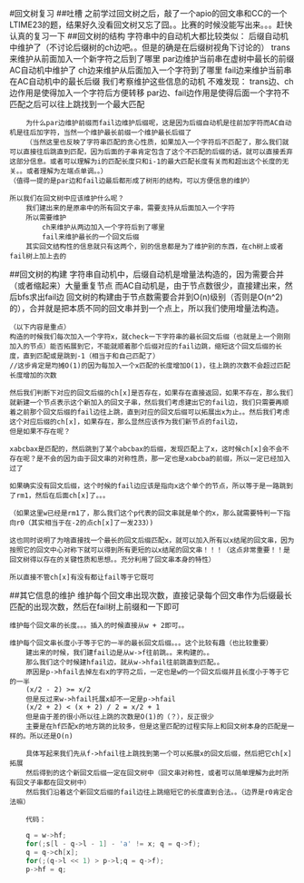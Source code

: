#回文树复习
##吐槽
	之前学过回文树之后，敲了一个apio的回文串和CC的一个LTIME23的题，结果好久没看回文树又忘了囧。。比赛的时候没能写出来。。。赶快认真的复习一下
##回文树的结构
	字符串中的自动机大都比较类似：
	后缀自动机中维护了（不讨论后缀树的ch边吧。。但是的确是在后缀树视角下讨论的）
		trans来维护从前面加入一个新字符之后到了哪里
		par边维护当前串在虚树中最长的前缀
	AC自动机中维护了
		ch边来维护从后面加入一个字符到了哪里
		fail边来维护当前串在AC自动机中的最长后缀
	我们考察维护这些信息的动机
	不难发现：
		trans边、ch边作用是使得加入一个字符后方便转移
		par边、fail边作用是使得后面一个字符不匹配之后可以往上跳找到一个最大匹配

		为什么par边维护前缀而fail边维护后缀呢，这是因为后缀自动机是往前加字符而AC自动机是往后加字符，当然一个维护最长前缀一个维护最长后缀了
		（当然这里也反映了字符串匹配的贪心性质，如果加入一个字符后不匹配了，那么我们就可以直接往后跳直到匹配，因为后面的子串肯定包含了这个不匹配的后缀的话，就可以直接丢弃这部分信息。或者可以理解为i的匹配长度只和i-1的最大匹配长度有关而和超出这个长度的无关。。或者理解为左端点单调。。）
	（值得一提的是par边和fail边最后都形成了树形的结构，可以方便信息的维护）

	所以我们在回文树中应该维护什么呢？
		我们建出来的是原串中的所有回文子串，需要支持从后面加入一个字符
		所以需要维护
			ch来维护从两边加入一个字符后到了哪里
			fail来维护最长的一个回文后缀
		其实回文结构性的信息就只有这两个，别的信息都是为了维护别的东西，在ch树上或者fail树上加上去的
##回文树的构建
	字符串自动机中，后缀自动机是增量法构造的，因为需要合并（或者缩起来）大量重复节点
	而AC自动机是，由于节点数很少，直接建出来，然后bfs求出fail边
	回文树的构建由于节点数需要合并到O(n)级别（否则是O(n^2)的），合并就是把本质不同的回文串并到一个点上，所以我们使用增量法构造。

	（以下内容是重点）
	构造的时候我们每次加入一个字符x，就check一下字符串的最长回文后缀（也就是上一个刚刚加入的节点）能否拓展到它，不能就顺着那个后缀对应的fail边跳，缩短这个回文后缀的长度，直到匹配或是跳到-1（相当于和自己匹配了）
	//这步肯定是均摊O(1)的因为每加入一个x匹配的长度增加O(1)，往上跳的次数不会超过匹配长度增加的次数

	然后我们判断下对应的回文后缀的ch[x]是否存在，如果存在直接返回，如果不存在，那么我们就新建一个节点表示这个新加入的回文子串，然后我们考虑建出它的fail边，我们只需要再顺着之前那个回文后缀的fail边往上跳，直到对应的回文后缀可以拓展出x为止。。然后我们考虑这个对应后缀的ch[x]，如果存在，那么显然应该作为我们新节点的fail边，
	但是如果不存在呢？

	xabcbax是匹配的，然后跳到了某个abcbax的后缀，发现匹配上了x，这时候ch[x]会不会不存在呢？是不会的因为由于回文串的对称性质，那一定也是xabcba的前缀，所以一定已经加入过了

	如果确实没有回文后缀，这个时候的fail边应该是指向x这个单个的节点，所以等于是一路跳到了rm1，然后在后面ch[x]了。。。

	（如果这里w已经是rm1了，那么我们这个p代表的回文串就是单个的x，那么就需要特判一下指向r0（其实相当于在-2的点ch[x]了一发233）)

	这也同时说明了为啥直接找一个最长的回文后缀匹配x，就可以加入所有以x结尾的回文串，因为按照它的回文中心对称下就可以得到所有更短的以x结尾的回文串！！！（这点非常重要！！是回文树得以存在的关键性质和思想。。充分利用了回文串本身的特性）

	所以直接不管ch[x]有没有都让fail等于它既可
##其它信息的维护
	维护每个回文串出现次数，直接记录每个回文串作为后缀最长匹配的出现次数，然后在fail树上前缀和一下即可

	维护每个回文串的长度。。。插入的时候直接从w + 2即可。。

	维护每个回文串长度小于等于它的一半的最长回文后缀。。。这个比较有趣（也比较重要）
		建出来的时候，我们建fail边是从w->f往前跳。。来构建的。。
		那么我们这个时候建hfail边，就从w->hfail往前跳直到匹配。。
		原因是p->hfail去掉左右x的字符之后，一定也是w的一个回文后缀并且长度小于等于它的一半
		(x/2 - 2) >= x/2
		但是反过来w->hfail托展x却不一定是p->hfail
		(x/2 + 2) < (x + 2) / 2 = x/2 + 1
		但是由于差的很小所以往上跳的次数是O(1)的（？），反正很少
		主要是在hf匹配x的地方跳的比较多，但是这里匹配的过程实际上和回文树本身的匹配是一样的。所以还是O(n)

		具体写起来我们先从f->hfail往上跳找到第一个可以拓展x的回文后缀，然后把它ch[x]拓展
		然后得到的这个新回文后缀一定在回文树中（回文串对称性，或者可以简单理解为此时所有回文子串都在回文树中）
		然后我们沿着这个新回文后缀的fail边往上跳缩短它的长度直到合法。。（边界是r0肯定合法嘛）

		代码：
```cpp
	q = w->hf;
	for(;s[l - q->l - 1] - 'a' != x; q = q->f);
	q = q->ch[x];
	for(;(q->l << 1) > p->l;q = q->f);
	p->hf = q;
```
